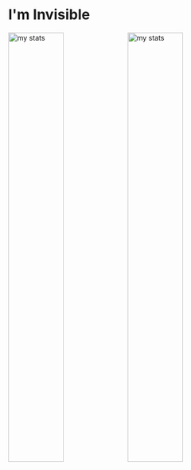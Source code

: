 # I'm Invisible ‍‍‍‍‍‍

<img alt="my stats" align="left" width="47%" src="https://github-readme-stats.vercel.app/api?username=7ShIkI3">
<img alt="my stats" align="left" width="47%" src="https://github-readme-stats.vercel.app/api/top-langs/?username=7ShIkI3&layout=compact">

<!---
7ShIkI3/7ShIkI3 is a ✨ special ✨ repository because its `README.md` (this file) appears on your GitHub profile.
You can click the Preview link to take a look at your changes.
--->
